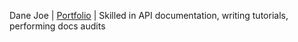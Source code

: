 Dane Joe | [Portfolio](https://danejoe.example.com) | Skilled in API documentation, writing tutorials, performing docs audits